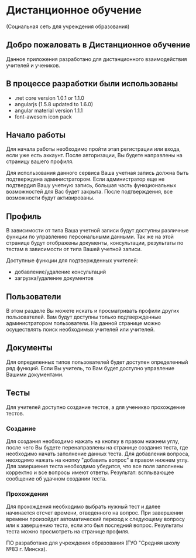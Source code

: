 # Дистанционное обучение
(Социальная сеть для учреждения образования)

## Добро пожаловать в Дистанционное обучение

Данное приложения разработано для дистанционного взаимодействия учителей и учеников.

## В процессе разработки были использованы

- .net core version 1.0.1 or 1.1.0
- angularjs (1.5.8 updated to 1.6.0)
- angular material version 1.1.1
- font-awesom icon pack

## Начало работы

Для начала работы необходимо пройти этап регистрации или входа, если уже есть аккаунт. После авторизации, Вы будете направлены на страницу вашего профиля.

Для использования данного сервиса Ваша учетная запись должна быть подтверждена администратором. Если администратор еще не подтвердил Вашу учетную запись, большая часть функциональных возможностей для Вас будет закрыта. После подтверждения, все возможности будут активированы.

## Профиль

В зависимости от типа Ваша учетной записи будут доступны различные функции по управлению персональными данными. Так же на этой странице будут отображены документы, консультации, результаты по тестам в зависимости от типа Вашей учетной записи.

Доступные функции для подтвержденных учителей:

- добавление/удаление консультаций
- загрузка/удаление документов

## Пользователи

В этом разделе Вы можете искать и просматривать профили других пользователей. Вам будут доступны только подтвержденные администратором пользователи. На данной странице можно осуществлять поиск необходимых учителей или учителей.

## Документы

Для определенных типов пользователей будет доступен определенный ряд функций. Если Вы учитель, то Вам будет доступно управление Вашими документами.

## Тесты

Для учителей доступно создание тестов, а для ученикво прохождение тестов.

### Создание

Для создания необходимо нажать на кнопку в правом нижнем углу, после чего Вы будете перенаправлены на странице создания теста, где необходимо начать заполнение данных теста. Для добавления вопроса, неоходимо нажать на кнопку "добавить вопрос" в правом нижнем углу. Для завершения теста необходимо убедится, что все поля заполнены корректно и все вопросы имеют ответы. Результат: всплывающее сообщение об удачном создании теста.

### Прохождения

Для прохождения необходимо выбрать нужный тест и далее начинается отсчет времени, отведенного на вопрос. При завершении времени произойдет автоматический переход к следующему вопросу или к завершению теста, если это был последний вопрос.
Результаты теста можно просмотреть на странице профиля.


ПО разработано для учреждения образования (ГУО "Средняя школу №83 г. Минска).
